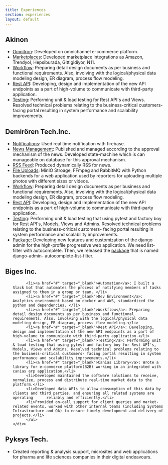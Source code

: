 ```yaml
---
title: Experiences
section: experiences
layout: default
---
```


<div class="hfeed">

<!-- Akinon. -->
  <div class="hentry post project-batch-title">
    <h2>Akinon</h2>
  </div>

  <div class="hentry post">
    <div class="entry-summary">
      <ul class="project-list">
        <li><a href="#" target="_blank">Omnitron</a>: Developed on omnichannel e-commerce platform.</li>
        <li><a href="#" target="_blank">Marketplaces</a>: Developed marketplace integrations as Amazon, Trendyol, Hepsiburada, Gittigidiyor, N11.</li>
        <li><a href="#" target="_blank">Workflow</a>: Preparing detail design documents as per business and functional requirements. Also, involving with the logical/physical data modeling design, ER diagram, process flow modeling.</li>
        <li><a href="#" target="_blank">Rest API</a>: Developing, design and implementation of the new API endpoints as a part of high-volume to communicate with third-party application.</li>
        <li><a href="#" target="_blank">Testing</a>: Performing unit & load testing for Rest API's and Views. Resolved technical problems relating to the business-critical customers-facing portal resulting in system performance and scalability improvements.</li>
      </ul>
    </div>
  </div>

  <!-- Demirören Technology Inc. -->
  <div class="hentry post project-batch-title">
    <h2>Demirören Tech.Inc.</h2>
  </div>

  <div class="hentry post">
    <div class="entry-summary">
      <ul class="project-list">
        <li><a href="#" target="_blank">Notifications</a>: Used real time notification with firebase.</li>
        <li><a href="#" target="_blank">News Management</a>: Published and managed according to the approval mechanism of the news. Developed state-machine which is can manageable on database for this approval mechanism.</li>
        <li><a href="#" target="_blank">RSS Feed</a>: Produced dynamically RSS for news.</li>
        <li><a href="#" target="_blank">File Uploads</a>: MinIO Stroage, FFmpeg and RabbitMQ with Python backends for a web application used by reporters for uploading multiple photos with different sizes or videos.</li>
        <li><a href="#" target="_blank">Workflow</a>: Preparing detail design documents as per business and functional requirements. Also, involving with the logical/physical data modeling design, ER diagram, process flow modeling.</li>
        <li><a href="#" target="_blank">Rest API</a>: Developing, design and implementation of the new API endpoints as a part of high-volume to communicate with third-party application.</li>
        <li><a href="#" target="_blank">Testing</a>: Performing unit & load testing that using pytest and factory boy for Rest API's, Models, Views and Admins. Resolved technical problems relating to the business-critical customers- facing portal resulting in system performance and scalability improvements.</li>
        <li><a href="#" target="_blank">Package</a>: Developing new features and customization of the django admin for the high-profile progressive web application. We need list-filter with autocomplete. Then, we released the <a href="https://github.com/demiroren-teknoloji/django-admin-autocomplete-list-filter" target="_blank">package</a> that is named django-admin- autocomplete-list-filter.</li>
    </ul>
    </div>
  </div>


  <!-- Biges Inc. -->
  <div class="hentry post project-batch-title">
    <h2>Biges Inc.</h2>
  </div>

  <div class="hentry post">
    <div class="entry-summary">
      <ul class="project-list">

          <li><a href="#" target="_blank">Automation</a>: I built a Slack bot that automates the process of notifying members of tasks assigned to them in a group or team. </li>
          <li><a href="#" target="_blank">Dev Environment</a>: Analytics environment based on docker and AWS, standardized the python and dependencies. </li>
          <li><a href="#" target="_blank">Workflow</a>: Preparing detail design documents as per business and functional requirements. Also, involving with the logical/physical data modeling design, ER diagram, process flow modeling.</li>
          <li><a href="#" target="_blank">Rest API</a>: Developing, design and implementation of the new API endpoints as a part of high-volume to communicate with third-party application.</li>
          <li><a href="#" target="_blank">Testing</a>: Performing unit & load testing that using pytest and factory boy for Rest API's, Models, Views and Admins. Resolved technical problems relating to the business-critical customers- facing portal resulting in system performance and scalability improvements.</li>
          <li><a href="#" target="_blank">Canias Library</a>: Wrote a library for e-commerce platform(B2B) working in an integrated with canias erp application.</li>
          <li>Developed maintained the software solutions to receive, normalize, process and distribute real-time market data to the platform.</li>
          <li>Developed data APIs to allow consumption of this data by clients and third parties, and ensuring all related systems are operating      reliably and efficiently.</li>
          <li>Provided on-call support for client queries and market-related events, worked with other internal teams (including Systems Infrastructure and QA) to ensure timely development and delivery of projects.</li>
          </ul>
    </div>
  </div>

  <!-- Pyksys -->
  <div class="hentry post project-batch-title">
    <h2>Pyksys Tech.</h2>
  </div>

  <div class="hentry post">
    <div class="entry-summary">
      <ul class="project-list">
        <li>Created reporting & analysis support, microsites and web applications for pharma and life sciences companies in their digital endeavours.</li>
      </ul>
    </div>
  </div>

</div>

